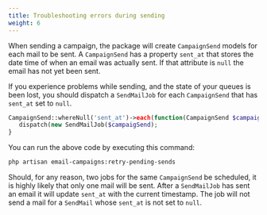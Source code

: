 ```yaml
---
title: Troubleshooting errors during sending
weight: 6
---
```


When sending a campaign, the package will create `CampaignSend` models for each mail to be sent. A `CampaignSend` has a property `sent_at` that stores the date time of when an email was actually sent. If that attribute is `null` the email has not yet been sent.

If you experience problems while sending, and the state of your queues is been lost, you should dispatch a `SendMailJob` for each `CampaignSend` that has `sent_at` set to `null`.

```php
CampaignSend::whereNull('sent_at')->each(function(CampaignSend $campaignSend) {
   dispatch(new SendMailJob($campaigSend);
}
```

You can run the above code by executing this command:

```bash
php artisan email-campaigns:retry-pending-sends
```

Should, for any reason, two jobs for the same `CampaignSend` be scheduled, it is highly likely that only one mail will be sent. After a `SendMailJob` has sent an email it will update `sent_at` with the current timestamp. The job will not send a mail for a `SendMail` whose `sent_at` is not set to `null`.

